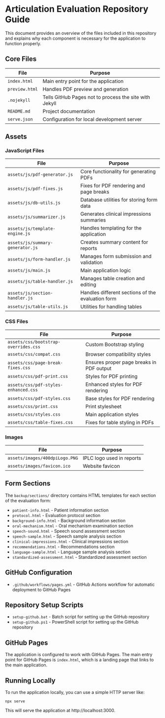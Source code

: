 # Articulation Evaluation Repository Guide

This document provides an overview of the files included in this repository and explains why each component is necessary for the application to function properly.

## Core Files

| File | Purpose |
|------|---------|
| `index.html` | Main entry point for the application |
| `preview.html` | Handles PDF preview and generation |
| `.nojekyll` | Tells GitHub Pages not to process the site with Jekyll |
| `README.md` | Project documentation |
| `serve.json` | Configuration for local development server |

## Assets

### JavaScript Files

| File | Purpose |
|------|---------|
| `assets/js/pdf-generator.js` | Core functionality for generating PDFs |
| `assets/js/pdf-fixes.js` | Fixes for PDF rendering and page breaks |
| `assets/js/db-utils.js` | Database utilities for storing form data |
| `assets/js/summarizer.js` | Generates clinical impressions summaries |
| `assets/js/template-engine.js` | Handles templating for the application |
| `assets/js/summary-generator.js` | Creates summary content for reports |
| `assets/js/form-handler.js` | Manages form submission and validation |
| `assets/js/main.js` | Main application logic |
| `assets/js/table-handler.js` | Manages table creation and editing |
| `assets/js/section-handler.js` | Handles different sections of the evaluation form |
| `assets/js/table-utils.js` | Utilities for handling tables |

### CSS Files

| File | Purpose |
|------|---------|
| `assets/css/bootstrap-overrides.css` | Custom Bootstrap styling |
| `assets/css/compat.css` | Browser compatibility styles |
| `assets/css/page-break-fixes.css` | Ensures proper page breaks in PDF output |
| `assets/css/pdf-print.css` | Styles for PDF printing |
| `assets/css/pdf-styles-enhanced.css` | Enhanced styles for PDF rendering |
| `assets/css/pdf-styles.css` | Base styles for PDF rendering |
| `assets/css/print.css` | Print stylesheet |
| `assets/css/styles.css` | Main application styles |
| `assets/css/table-fixes.css` | Fixes for table styling in PDFs |

### Images

| File | Purpose |
|------|---------|
| `assets/images/400dpiLogo.PNG` | IPLC logo used in reports |
| `assets/images/favicon.ico` | Website favicon |

## Form Sections

The `backup/sections/` directory contains HTML templates for each section of the evaluation form:

- `patient-info.html` - Patient information section
- `protocol.html` - Evaluation protocol section
- `background-info.html` - Background information section
- `oral-mechanism.html` - Oral mechanism examination section
- `speech-sound.html` - Speech sound assessment section
- `speech-sample.html` - Speech sample analysis section
- `clinical-impressions.html` - Clinical impressions section
- `recommendations.html` - Recommendations section
- `language-sample.html` - Language sample analysis section
- `standardized-assessment.html` - Standardized assessment section

## GitHub Configuration

- `.github/workflows/pages.yml` - GitHub Actions workflow for automatic deployment to GitHub Pages

## Repository Setup Scripts

- `setup-github.bat` - Batch script for setting up the GitHub repository
- `setup-github.ps1` - PowerShell script for setting up the GitHub repository

## GitHub Pages

The application is configured to work with GitHub Pages. The main entry point for GitHub Pages is `index.html`, which is a landing page that links to the main application.

## Running Locally

To run the application locally, you can use a simple HTTP server like:

```
npx serve
```

This will serve the application at http://localhost:3000.